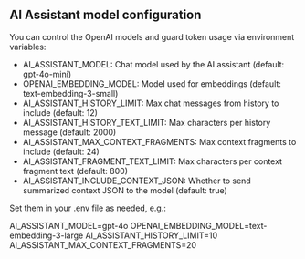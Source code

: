AI Assistant model configuration
--------------------------------

You can control the OpenAI models and guard token usage via environment variables:

- AI_ASSISTANT_MODEL: Chat model used by the AI assistant (default: gpt-4o-mini)
- OPENAI_EMBEDDING_MODEL: Model used for embeddings (default: text-embedding-3-small)
- AI_ASSISTANT_HISTORY_LIMIT: Max chat messages from history to include (default: 12)
- AI_ASSISTANT_HISTORY_TEXT_LIMIT: Max characters per history message (default: 2000)
- AI_ASSISTANT_MAX_CONTEXT_FRAGMENTS: Max context fragments to include (default: 24)
- AI_ASSISTANT_FRAGMENT_TEXT_LIMIT: Max characters per context fragment text (default: 800)
- AI_ASSISTANT_INCLUDE_CONTEXT_JSON: Whether to send summarized context JSON to the model (default: true)

Set them in your .env file as needed, e.g.:

AI_ASSISTANT_MODEL=gpt-4o
OPENAI_EMBEDDING_MODEL=text-embedding-3-large
AI_ASSISTANT_HISTORY_LIMIT=10
AI_ASSISTANT_MAX_CONTEXT_FRAGMENTS=20
